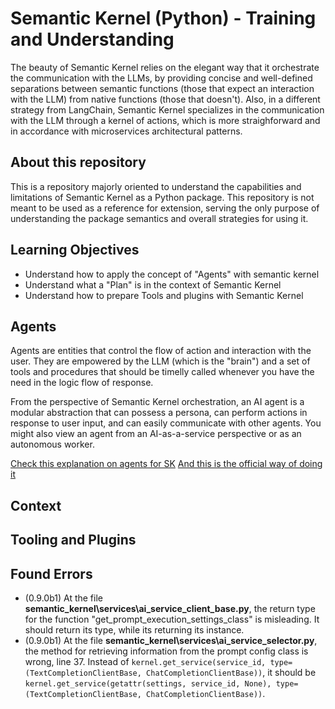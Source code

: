 # Semantic Kernel (Python) - Training and Understanding

The beauty of Semantic Kernel relies on the elegant way that it orchestrate the communication with the LLMs, by providing concise and well-defined separations between semantic functions (those that expect an interaction with the LLM) from native functions (those that doesn't). Also, in a different strategy from LangChain, Semantic Kernel specializes in the communication with the LLM through a kernel of actions, which is more straighforward and in accordance with microservices architectural patterns.

## About this repository

This is a repository majorly oriented to understand the capabilities and limitations of Semantic Kernel as a Python package.
This repository is not meant to be used as a reference for extension, serving the only purpose of understanding the package semantics and overall strategies for using it.

## Learning Objectives

- Understand how to apply the concept of "Agents" with semantic kernel
- Understand what a "Plan" is in the context of Semantic Kernel
- Understand how to prepare Tools and plugins with Semantic Kernel

## Agents

Agents are entities that control the flow of action and interaction with the user. They are empowered by the LLM (which is the "brain") and a set of tools and
procedures that should be timelly called whenever you have the need in the logic flow of response.

From the perspective of Semantic Kernel orchestration, an AI agent is a modular abstraction that can possess a persona, can perform actions in response to user input, and can easily communicate with other agents. You might also view an agent from an AI-as-a-service perspective or as an autonomous worker.

[Check this explanation on agents for SK](https://github.com/Cataldir/semantic-kernel-py-training/tree/main/app/agents)
[And this is the official way of doing it](https://learn.microsoft.com/en-us/semantic-kernel/agents/)

## Context



## Tooling and Plugins



## Found Errors

- (0.9.0b1) At the file **semantic_kernel\services\ai_service_client_base.py**, the return type for the function "get_prompt_execution_settings_class" is misleading. It should return its type, while its returning its instance.
- (0.9.0b1) At the file **semantic_kernel\services\ai_service_selector.py**, the method for retrieving information from the prompt config class is wrong, line 37. Instead of `kernel.get_service(service_id, type=(TextCompletionClientBase, ChatCompletionClientBase))`, it should be `kernel.get_service(getattr(settings, service_id, None), type=(TextCompletionClientBase, ChatCompletionClientBase))`.

